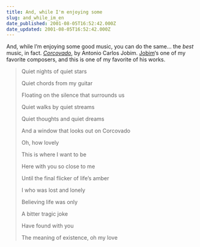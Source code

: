 ```yaml
---
title: And, while I'm enjoying some
slug: and_while_im_en
date_published: 2001-08-05T16:52:42.000Z
date_updated: 2001-08-05T16:52:42.000Z
---
```


And, while I’m enjoying some good music, you can do the same… the *best* music, in fact. [*Corcovado*](http://www.sp.utexas.edu/ork/solelua/corcolet.htm), by Antonio Carlos Jobim. [Jobim](http://www.jobim.com.br/e.index.html)‘s one of my favorite composers, and this is one of my favorite of his works.

> Quiet nights of quiet stars
> 
> Quiet chords from my guitar
> 
> Floating on the silence that surrounds us
> 
> Quiet walks by quiet streams
> 
> Quiet thoughts and quiet dreams
> 
> And a window that looks out on Corcovado
> 
> Oh, how lovely
> 
> This is where I want to be
> 
> Here with you so close to me
> 
> Until the final flicker of life’s amber
> 
> I who was lost and lonely
> 
> Believing life was only
> 
> A bitter tragic joke
> 
> Have found with you
> 
> The meaning of existence, oh my love
